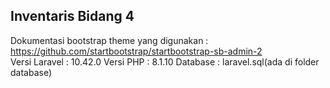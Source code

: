## Inventaris Bidang 4

Dokumentasi bootstrap theme yang digunakan : https://github.com/startbootstrap/startbootstrap-sb-admin-2 <br>
Versi Laravel : 10.42.0
Versi PHP : 8.1.10
Database : laravel.sql(ada di folder database)
